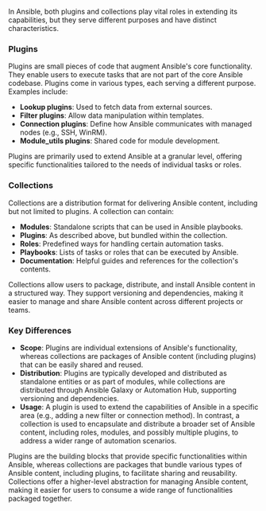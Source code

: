 In Ansible, both plugins and collections play vital roles in extending its capabilities, but they serve different purposes and have distinct characteristics.

### Plugins

Plugins are small pieces of code that augment Ansible's core functionality. They enable users to execute tasks that are not part of the core Ansible codebase. Plugins come in various types, each serving a different purpose. Examples include:

- **Lookup plugins**: Used to fetch data from external sources.
- **Filter plugins**: Allow data manipulation within templates.
- **Connection plugins**: Define how Ansible communicates with managed nodes (e.g., SSH, WinRM).
- **Module_utils plugins**: Shared code for module development.

Plugins are primarily used to extend Ansible at a granular level, offering specific functionalities tailored to the needs of individual tasks or roles.

### Collections

Collections are a distribution format for delivering Ansible content, including but not limited to plugins. A collection can contain:

- **Modules**: Standalone scripts that can be used in Ansible playbooks.
- **Plugins**: As described above, but bundled within the collection.
- **Roles**: Predefined ways for handling certain automation tasks.
- **Playbooks**: Lists of tasks or roles that can be executed by Ansible.
- **Documentation**: Helpful guides and references for the collection's contents.

Collections allow users to package, distribute, and install Ansible content in a structured way. They support versioning and dependencies, making it easier to manage and share Ansible content across different projects or teams.

### Key Differences

- **Scope**: Plugins are individual extensions of Ansible's functionality, whereas collections are packages of Ansible content (including plugins) that can be easily shared and reused.
- **Distribution**: Plugins are typically developed and distributed as standalone entities or as part of modules, while collections are distributed through Ansible Galaxy or Automation Hub, supporting versioning and dependencies.
- **Usage**: A plugin is used to extend the capabilities of Ansible in a specific area (e.g., adding a new filter or connection method). In contrast, a collection is used to encapsulate and distribute a broader set of Ansible content, including roles, modules, and possibly multiple plugins, to address a wider range of automation scenarios.

Plugins are the building blocks that provide specific functionalities within Ansible, whereas collections are packages that bundle various types of Ansible content, including plugins, to facilitate sharing and reusability. Collections offer a higher-level abstraction for managing Ansible content, making it easier for users to consume a wide range of functionalities packaged together.
